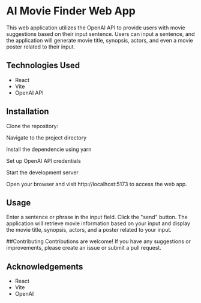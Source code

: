 # AI Movie Finder Web App
This web application utilizes the OpenAI API to provide users with movie suggestions based on their input sentence. Users can input a sentence, and the application will generate movie title, synopsis, actors, and even a movie poster related to their input.

## Technologies Used
- React
- Vite
- OpenAI API

## Installation

Clone the repository:

Navigate to the project directory

Install the dependencie using yarn 

Set up OpenAI API credentials

Start the development server

Open your browser and visit http://localhost:5173 to access the web app.

## Usage
Enter a sentence or phrase in the input field.
Click the "send" button.
The application will retrieve movie information based on your input and display the movie title, synopsis, actors, and a poster related to your input.

##Contributing
Contributions are welcome! If you have any suggestions or improvements, please create an issue or submit a pull request.

## Acknowledgements
- React
- Vite
- OpenAI
